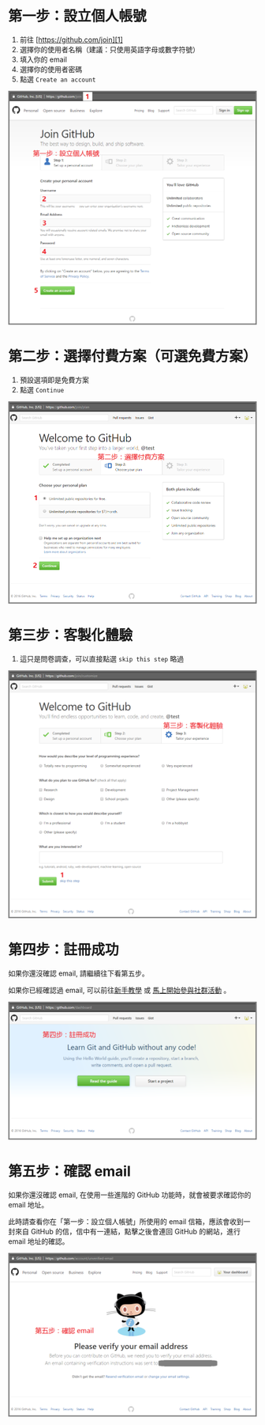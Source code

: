﻿# 第一步：設立個人帳號

1.  前往 [https://github.com/join][1]
2.  選擇你的使用者名稱（建議：只使用英語字母或數字符號）
3.  填入你的 email
4.  選擇你的使用者密碼
5.  點選 `Create an account`

![Image](how-to-create-github-account/step-1.png)

[1]: https://github.com/join



# 第二步：選擇付費方案（可選免費方案）

1.  預設選項即是免費方案
2.  點選 `Continue`

![Image](how-to-create-github-account/step-2.png)



# 第三步：客製化體驗

1.  這只是問卷調查，可以直接點選 `skip this step` 略過

![Image](how-to-create-github-account/step-3.png)



# 第四步：註冊成功

如果你還沒確認 email, 請繼續往下看第五步。

如果你已經確認過 email, 可以前往[新手教學][2] 或
[馬上開始參與社群活動][3] 。

![Image](how-to-create-github-account/step-4.png)

[2]: onboarding.md
[3]: https://github.com/teach-and-learn



# 第五步：確認 email

如果你還沒確認 email, 在使用一些進階的 GitHub 功能時，就會被要求確認你的
email 地址。

此時請查看你在「第一步：設立個人帳號」所使用的 email  信箱，應該會收到一
封來自 GitHub 的信，信中有一連結，點擊之後會連回 GitHub 的網站，進行
email 地址的確認。

![Image](how-to-create-github-account/step-5.png)
